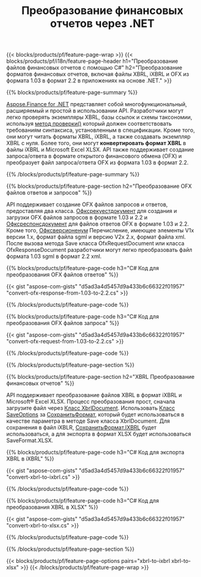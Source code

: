 ﻿---
title: Преобразование финансовых отчетов через .NET
url: /ru/net/conversion/
description:  Код C# для преобразования финансовых отчетов в форматы файлов XBRL, iXBRL(встроенный xbrl) и OFX с помощью библиотеки .NET.
---
{{< blocks/products/pf/feature-page-wrap >}}
{{< blocks/products/pf/i18n/feature-page-header h1="Преобразование файлов финансовых отчетов с помощью C#" h2="Преобразование форматов финансовых отчетов, включая файлы XBRL, iXBRL и OFX из формата 1.03 в формат 2.2 в приложениях на основе .NET." >}}

{{% blocks/products/pf/feature-page-summary %}}

[Aspose.Finance for .NET](https://products.aspose.com/finance/net/) представляет собой многофункциональный, расширяемый и простой в использовании API. Разработчики могут легко проверять экземпляры XBRL, базы ссылок и схемы таксономии, используя [метод проверки()](https://apireference.aspose.com/finance/net/aspose.finance.xbrl/xbrlinstance/methods/validate) который должен соответствовать требованиям синтаксиса, установленным в спецификации. Кроме того, они могут читать форматы XBRL, iXBRL, а также создавать экземпляр XBRL с нуля. Более того, они могут **конвертировать формат XBRL** в файлы iXBRL и Microsoft Excel XLSX. API также поддерживает создание запроса/ответа в формате открытого финансового обмена (OFX) и преобразует файл запроса/ответа OFX из формата 1.03 в формат 2.2.

{{% /blocks/products/pf/feature-page-summary %}}

{{% blocks/products/pf/feature-page-section h2="Преобразование OFX файлов ответов и запросов" %}}

API поддерживает создание OFX файлов запросов и ответов, предоставляя два класса. [Офксрекуестдокумент](https://apireference.aspose.com/finance/net/aspose.finance.ofx/ofxrequestdocument) для создания и загрузки OFX файлов запросов в формате 1.03 и 2.2 и [Офксреспонсдокумент](https://apireference.aspose.com/finance/net/aspose.finance.ofx/ofxresponsedocument) для файлов ответов OFX в формате 1.03 и 2.2. Кроме того, [Офксверсионенум](https://apireference.aspose.com/finance/net/aspose.finance.ofx/ofxversionenum) Перечисление, имеющее элементы V1x версии 1.x, формат файла sgml и версию V2x 2.x, формат файла xml. После вызова метода Save класса OfxRequestDocument или класса OfxResponseDocument разработчики могут легко преобразовать файл формата 1.03 sgml в формат 2.2 xml.


{{% blocks/products/pf/feature-page-code h3="C# Код для преобразования OFX файлов ответов" %}}

{{< gist "aspose-com-gists" "d5ad3a4d5457d9a433b6c66322f01957" "convert-ofx-response-from-1.03-to-2.2.cs" >}} 

{{% /blocks/products/pf/feature-page-code %}}

{{% blocks/products/pf/feature-page-code h3="C# Код для преобразования OFX файлов запроса" %}}

{{< gist "aspose-com-gists" "d5ad3a4d5457d9a433b6c66322f01957" "convert-ofx-request-from-1.03-to-2.2.cs" >}} 

{{% /blocks/products/pf/feature-page-code %}}

{{% /blocks/products/pf/feature-page-section %}}

{{% blocks/products/pf/feature-page-section h2="XBRL Преобразование финансовых отчетов" %}}

API поддерживает преобразование файлов XBRL в формат iXBRL и Microsoft® Excel XLSX. Процесс преобразования прост, сначала загрузите файл через [Класс XbrlDocument](https://apireference.aspose.com/finance/net/aspose.finance.xbrl/xbrldocument). Использовать [Класс SaveOptions](https://apireference.aspose.com/finance/net/aspose.finance.xbrl/saveoptions) за [СохранитьФормат](https://apireference.aspose.com/finance/net/aspose.finance.xbrl/saveoptions/properties/saveformat), который будет использоваться в качестве параметра в методе Save класса XbrlDocument. Для сохранения в файл iXBLR, [СохранитьФормат.IXBRL](https://apireference.aspose.com/finance/net/aspose.finance.xbrl/saveformat) будет использоваться, а для экспорта в формат XLSX будет использоваться SaveFormat.XLSX.

{{% blocks/products/pf/feature-page-code h3="C# Код для экспорта XBRL в iXBRL" %}}

{{< gist "aspose-com-gists" "d5ad3a4d5457d9a433b6c66322f01957" "convert-xbrl-to-ixbrl.cs" >}} 

{{% /blocks/products/pf/feature-page-code %}}

{{% blocks/products/pf/feature-page-code h3="C# Код для преобразования XBRL в XLSX" %}}

{{< gist "aspose-com-gists" "d5ad3a4d5457d9a433b6c66322f01957" "convert-xbrl-to-xlsx.cs" >}} 

{{% /blocks/products/pf/feature-page-code %}}

{{% /blocks/products/pf/feature-page-section %}}

{{< blocks/products/pf/feature-page-options pairs="xbrl-to-ixbrl xbrl-to-xlsx" >}}
{{< /blocks/products/pf/feature-page-wrap >}}